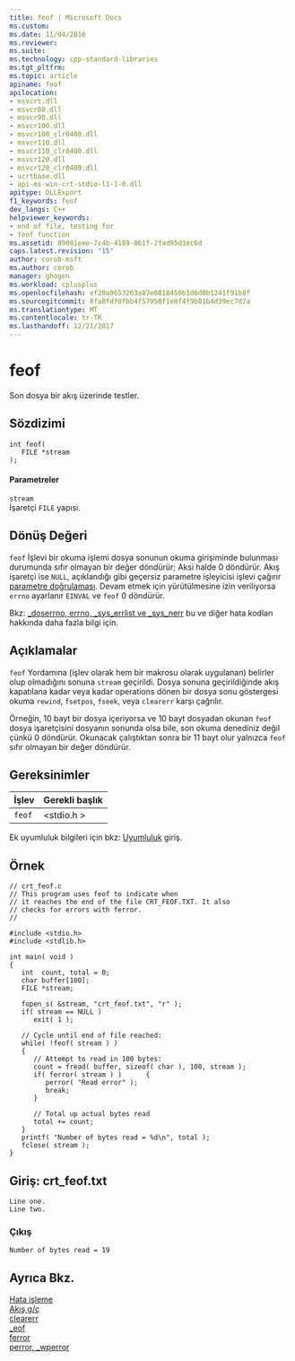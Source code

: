 ```yaml
---
title: feof | Microsoft Docs
ms.custom: 
ms.date: 11/04/2016
ms.reviewer: 
ms.suite: 
ms.technology: cpp-standard-libraries
ms.tgt_pltfrm: 
ms.topic: article
apiname: feof
apilocation:
- msvcrt.dll
- msvcr80.dll
- msvcr90.dll
- msvcr100.dll
- msvcr100_clr0400.dll
- msvcr110.dll
- msvcr110_clr0400.dll
- msvcr120.dll
- msvcr120_clr0400.dll
- ucrtbase.dll
- api-ms-win-crt-stdio-l1-1-0.dll
apitype: DLLExport
f1_keywords: feof
dev_langs: C++
helpviewer_keywords:
- end of file, testing for
- feof function
ms.assetid: 09081eee-7c4b-4189-861f-2fad95d3ec6d
caps.latest.revision: "15"
author: corob-msft
ms.author: corob
manager: ghogen
ms.workload: cplusplus
ms.openlocfilehash: ef20a9653263a87e0818450b1d6d0b1241f91b8f
ms.sourcegitcommit: 8fa8fdf0fbb4f57950f1e8f4f9b81b4d39ec7d7a
ms.translationtype: MT
ms.contentlocale: tr-TR
ms.lasthandoff: 12/21/2017
---
```

# <a name="feof"></a>feof
Son dosya bir akış üzerinde testler.  
  
## <a name="syntax"></a>Sözdizimi  
  
```  
int feof(   
   FILE *stream   
);  
```  
  
#### <a name="parameters"></a>Parametreler  
 `stream`  
 İşaretçi `FILE` yapısı.  
  
## <a name="return-value"></a>Dönüş Değeri  
 `feof` İşlevi bir okuma işlemi dosya sonunun okuma girişiminde bulunması durumunda sıfır olmayan bir değer döndürür; Aksi halde 0 döndürür. Akış işaretçi ise `NULL`, açıklandığı gibi geçersiz parametre işleyicisi işlevi çağırır [parametre doğrulaması](../../c-runtime-library/parameter-validation.md). Devam etmek için yürütülmesine izin veriliyorsa `errno` ayarlanır `EINVAL` ve `feof` 0 döndürür.  
  
 Bkz: [_doserrno, errno, _sys_errlist ve _sys_nerr](../../c-runtime-library/errno-doserrno-sys-errlist-and-sys-nerr.md) bu ve diğer hata kodları hakkında daha fazla bilgi için.  
  
## <a name="remarks"></a>Açıklamalar  
 `feof` Yordamına (işlev olarak hem bir makrosu olarak uygulanan) belirler olup olmadığını sonuna `stream` geçirildi. Dosya sonuna geçirildiğinde akış kapatılana kadar veya kadar operations dönen bir dosya sonu göstergesi okuma `rewind`, `fsetpos`, `fseek`, veya `clearerr` karşı çağrılır.  
  
 Örneğin, 10 bayt bir dosya içeriyorsa ve 10 bayt dosyadan okunan `feof` dosya işaretçisini dosyanın sonunda olsa bile, son okuma denediniz değil çünkü 0 döndürür. Okunacak çalıştıktan sonra bir 11 bayt olur yalnızca `feof` sıfır olmayan bir değer döndürür.  
  
## <a name="requirements"></a>Gereksinimler  
  
|İşlev|Gerekli başlık|  
|--------------|---------------------|  
|`feof`|\<stdio.h >|  
  
 Ek uyumluluk bilgileri için bkz: [Uyumluluk](../../c-runtime-library/compatibility.md) giriş.  
  
## <a name="example"></a>Örnek  
  
```  
// crt_feof.c  
// This program uses feof to indicate when  
// it reaches the end of the file CRT_FEOF.TXT. It also  
// checks for errors with ferror.  
//  
  
#include <stdio.h>  
#include <stdlib.h>  
  
int main( void )  
{  
   int  count, total = 0;  
   char buffer[100];  
   FILE *stream;  
  
   fopen_s( &stream, "crt_feof.txt", "r" );  
   if( stream == NULL )  
      exit( 1 );  
  
   // Cycle until end of file reached:  
   while( !feof( stream ) )  
   {  
      // Attempt to read in 100 bytes:  
      count = fread( buffer, sizeof( char ), 100, stream );  
      if( ferror( stream ) )      {  
         perror( "Read error" );  
         break;  
      }  
  
      // Total up actual bytes read  
      total += count;  
   }  
   printf( "Number of bytes read = %d\n", total );  
   fclose( stream );  
}  
```  
  
## <a name="input-crtfeoftxt"></a>Giriş: crt_feof.txt  
  
```  
Line one.  
Line two.  
```  
  
### <a name="output"></a>Çıkış  
  
```  
Number of bytes read = 19  
```  
  
## <a name="see-also"></a>Ayrıca Bkz.  
 [Hata işleme](../../c-runtime-library/error-handling-crt.md)   
 [Akış g/ç](../../c-runtime-library/stream-i-o.md)   
 [clearerr](../../c-runtime-library/reference/clearerr.md)   
 [_eof](../../c-runtime-library/reference/eof.md)   
 [ferror](../../c-runtime-library/reference/ferror.md)   
 [perror, _wperror](../../c-runtime-library/reference/perror-wperror.md)